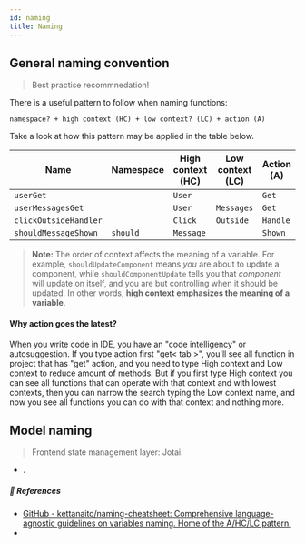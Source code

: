 ```yaml
---
id: naming
title: Naming
---
```


## General naming convention

> Best practise recommnedation!

There is a useful pattern to follow when naming functions:

```
namespace? + high context (HC) + low context? (LC) + action (A)
```

Take a look at how this pattern may be applied in the table below.

| Name                  | Namespace | High context (HC) | Low context (LC) | Action (A) |
| --------------------- | --------- | ----------------- | ---------------- | ---------- |
| `userGet`             |           | `User`            |                  | `Get`      |
| `userMessagesGet`     |           | `User`            | `Messages`       | `Get`      |
| `clickOutsideHandler` |           | `Click`           | `Outside`        | `Handle`   |
| `shouldMessageShown`  | `should`  | `Message`         |                  | `Shown`    |

> **Note:** The order of context affects the meaning of a variable. For example, `shouldUpdateComponent` means _you_ are about to update a component, while `shouldComponentUpdate` tells you that _component_ will update on itself, and you are but controlling when it should be updated.
> In other words, **high context emphasizes the meaning of a variable**.

#### Why action goes the latest?

When you write code in IDE, you have an "code intelligency" or autosuggestion. If you type action first "get< tab >", you'll see all function in project that has "get" action, and you need to type High context and Low context to reduce amount of methods.
But if you first type High context you can see all functions that can operate with that context and with lowest contexts, then you can narrow the search typing the Low context name, and now you see all functions you can do with that context and nothing more.

## Model naming

> Frontend state management layer: Jotai.

- .

##### 📒 References

- [GitHub - kettanaito/naming-cheatsheet: Comprehensive language-agnostic guidelines on variables naming. Home of the A/HC/LC pattern.](https://github.com/kettanaito/naming-cheatsheet#naming-functions)
-
